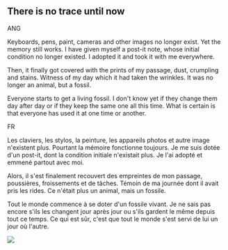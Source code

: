 ## There is no trace until now


ANG

Keyboards, pens, paint, cameras and other images no longer exist. Yet the memory still works. I have given myself a post-it note, whose initial condition no longer existed. I adopted it and took it with me everywhere.

Then, it finally got covered with the prints of my passage, dust, crumpling and stains. Witness of my day which it had taken the wrinkles.
It was no longer an animal, but a fossil.

Everyone starts to get a living fossil. I don't know yet if they change them day after day or if they keep the same one all this time. What is certain is that everyone has used it at one time or another.

FR

Les claviers, les stylos, la peinture, les appareils photos et autre image n'existent plus. Pourtant la mémoire fonctionne toujours. Je me suis dotée d'un post-it, dont la condition initiale n'existait plus. Je l'ai adopté et emmené partout avec moi.

Alors, il s'est finalement recouvert des empreintes de mon passage, poussières, froissements et de tâches. Témoin de ma journée dont il avait pris les rides.
Ce n'était plus un animal, mais un fossile.

Tout le monde commence à se doter d'un fossile vivant. Je ne sais pas encore s'ils les changent jour après jour ou s'ils gardent le même depuis tout ce temps. Ce qui est sûr, c'est que tout le monde s'est servi de lui un jour où l'autre.


![](1667406127118.jpg)